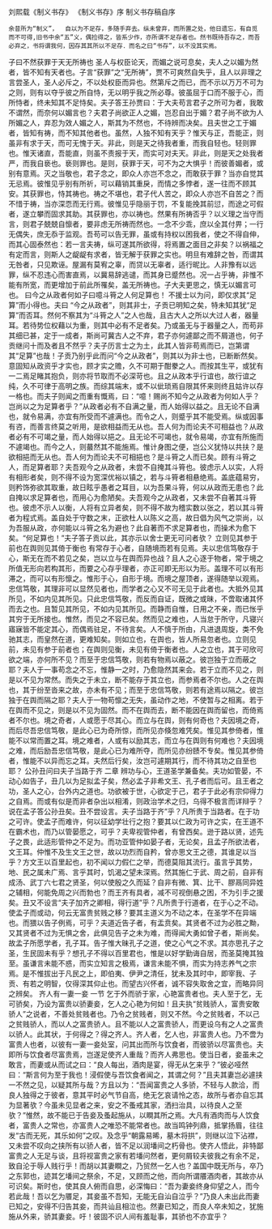 刘熙载《制义书存》
《制义书存》序
制义书存稿自序


    余昔所为“制义”，  自以为不足存，多随手弃去。纵未曾弃，而所置之处，他日遗忘，有自觅而不可得,旧书中余“五”义，偶捡得之，皆系少作，亦所谓不足存者也。然书既待吾存之，而吾必弃之，书将谓我何，因存其其所以不足存．而名之曰“书存”，以不没其实焉。
子曰不然获罪于天无所祷也
    圣人与权臣论天，而媚之说可息矣，夫人之以媚为然者，皆不知有天者也。子言“获罪”之“无所祷”，贾不可爽然自失乎，且人以非理之言尝圣人，圣人必斥之，不以处权臣而异也。然第斥之而已，而不示以万万不可为之则，则有以夺乎彼之所自恃，无以明乎我之所必尊。彼虽屈于口而不服于心，而所恃者，终未知其不足恃矣。夫子答王孙贾曰：于大夫苟言君子之所可为者，我敢不谓然，而奈何以媚言也？夫君子尚欲正人之媚，岂忍自出于媚？君子尚不欲为人所媚之人，弃忍为效人媚之人，斯其为不然也，不待辨而决矣。且夫世之工于媚者，皆知有祷，而不知其他者也。虽然，人独不知有天乎？惟天与正，吾能正，则虽非有求于天，而可无愧于天。非此，则是天之待我者重，而我自轻也。轻则罪也。惟天诸直，吾能直，则虽不责报于天，而实可对夫天。非此，则是天之处我者严，而我自亵也。亵则罪也。是则，获罪于天，可不为之大惧乎！而彼善媚者，或别有意焉。灭之当敬也，君子念之，即众人亦岂不念之，而敢获于罪？当亦自觉其无忌焉。彼惟见乎别有所祈，可以藉销其重戾，而情之多悖者，遂一往而不顾其安。其获罪也，恃其祷也。祷之不堪也，君子代人苦之，即众人亦岂不自苦之？而不惜于祷，当亦深恧而无行焉。彼惟见乎隐丽于罚，不复能挽其前愆，而途之可假者，遂立攀而固求其助。其获罪也，亦以祷也。然果有所祷否乎？以义理之当守而言，则君子兢兢自懔者，要非虑无所祷而然也。一念不少乖，庶以全其付畀；一行无偶失，庶无忝于监观。吾苟可以告无罪，虽或有持权以困我者，使之不得自伸，而其心固泰然也：若一言夫祷，纵可遂其所欲得，将焉置之面目之非矣？以祸福之有定而言，则斯人之龊龊有求者，皆无解于获罪之实也。明旦有难辞之咎，而谓其无咎者，只见欺诬。屋漏有莫宥之辜，而贷以无辜者，适行昵比。人非豫有以远罪，纵不忍违心而害直焉，以冀易辞逃谴，而其身已蹙然也。况一占乎祷，非惟不能有所宽，而更增加于前此所罹矣，盖无所祷也。子大夫更思之，慎无以媚言可也。
    曰今之从政者何如子曰噫斗筲之人何足算也！
    不援士以为问，即仅求其“足算”而小得也。夫曰 “今之从政者”，则其非士，子贡已明知之矣，特未知其犹“足算”而否耳。然何不察其为“斗筲之人”之人也哉，且古大人之所以大过人者，器量耳。若待势位权藉以为重，则其中必有不足者矣。乃或虽无与于器量之人，而苟非其细已甚，定于一成者，斯尚可冀古人之不弃，君子亦何遽鄙之而不屑道也，何子贡继问十而及者且不然乎？夫子历言士之为土，此其人皆非苟焉而已，岂第谓其“足算”也哉！子贡乃别乎此而问“今之从政者”，则其以为非士也，已断断然矣。意固知从政资乎才实也，顾才实之赡，久不可期于酣豢之人。而按其生平，或犹有一二焉足睹其抱负，则亦将节取而不必深苛也。且之从政本乎行谊也，故行谊之纯，久不可律于高明之族。而综其端末，或不以佌琐焉自限其怀来则终且姑许以存一格也。而夫子则闻之而重有慨焉，曰：“噫！赐尚不知今之从政者为何如人乎？岂尚以之为足算者乎？”从政者必有不自满之量，而人始得以益之。且无论不自满也，就令易满，亦宜有所受而不遽满也。而令之人，则蹙乎其不能受焉。纵或因事有咨，而善言终莫之听用，是欲相益而无从也。吾人何为而论夫不可相益也？从政者必有不可竭之量，而人始得以挹之。且无论不可竭也，就令易竭，亦宜有所施而不遽竭也。而今之人，则蕞然其不能施焉。惟计身图之便，岂公义犹恃以共扶？是欲相挹而无从也。吾人何为而论夫不可相挹也？是斗筲之人而已矣。顾有斗筲之人，而足算者耶？夫吾观今之从政者，未尝不自掩其斗筲也。彼虑示人以实，人将有相形者矣，则不得不设为宽深优裕以镇之，若与斗筲者相悬绝焉。盖底蕴易穷，则矜饰弥欲其取重，故日眩乎愚者之耳目，以为吾果斗筲，何以从政而无患也？此自掩以求足算者也，而用心为愈陋矣。夫吾观今之从政者，又未尝不自著其斗筲也。彼虑不示人以衡，人将有立异者矣，则不得不故为稽实数以张之，若以其斗筲者为程式焉。盖自处于守数之末，正欲杜人以陈义之高，故日倡为风气之崇尚，以为吾服从政，亦何能以斗筲之名为避也？此自著而不求足算者也，而操术为愈下矣。“何足算也！”夫子答子贡以此，其亦示以舍士更无可问者欤？
立则见其参于前也在舆则见其倚于衡也
    有常存于心者，自随境而若有见焉。夫以忠信笃敬存于心，斯无在而不若见之矣，岂以立与在舆而异也战？且人之心逐于物者，常于境之所值无形向若构其形，而要之心存乎理者，亦正可即无形以为形。盖理不可以有形滞之，而可以有形懔之。惟形于心，自形于境。而境之屋顶者，遂得随举以观焉。忠信笃敬，其理非可以显然见者也，而学者之心又不可无见于此者也。大抵外见其所见，不如内见其所见。只此忠信笃敬，而反而自证，既微之或昧，不啻取诸其怀而去之也。且暂见其所见，不如内见其所见。而静而自惟，日用之不亲，而已怅乎其穷于无所接也。惟然，而见之不容已矣。然而见之难也，人当怠于所守，凡寝兴寤寐皆不能定其心，而偶焉驻足，不待言矣。人不慎于所由，凡进退周旋，类不免驰其志，而皇然在道，更难知矣。则如立也，在舆也，皆人所易忽者也。立则见前，未见有参于前者也；在舆则见衡，未见有倚于衡者也。人之立也，其于可欣可欲之端，亦何所不见？而至于忠信笃敬，则若有物焉以蔽之。彼岂独于立而蔽之耶？夫人于一事苟念之不忘，惟静一之时，乃愈隐然其来会。若于立而不见之，则是以不见为常然。而失之于未立，断不能存于其立也，而参焉者不尔也。人之在舆也，其于纷至沓来之故，亦未有不见；而至于忠信笃敬，则若有途焉以隔之。彼岂独于在舆而隔之耶？夫人于一物苟懔之无失，虽动作之地，不使暂与之相离。若于在舆而不见之，则是以不见为固然。而不在舆而去，断不能因在舆而留也，而倚焉者不尔也。境之奇者，人或愿于尽其心。而立与在舆，则有何奇也？夫因境之奇，而后尽吾忠信笃敬，是此心已为奇所惊，而所见亦倏忽难凭矣。惟见其参倚者，惟能不以常而置之耳。境之难者，人或有以励其志，而立与在舆则有何难也？夫因境之难，而后励吾忠信笃敬，是此心已为难所夺，而所见亦纷赜不专矣。惟见其参倚者，惟能不以异而忘之耳。夫然后行矣，汝岂可遽期其行，而不待其功之自至也耶？
公孙丑问曰夫子当路于齐  二章
    辨功与心，王道圣学兼备矣。夫功如管晏，不动心如告子，丑几以为足拟孟子矣，然必孟子非希文王、孔子者而后可。且王者之功，圣人之心，台外内之道也。功欲被于世，心欲定于己，君子于此必有宗仰得力之自焉。而或有似是而非者杂出以相淆，则政治学术之归，乌得不极言而详辩乎？说在孟子答公孙丑矣。丑不尝设言。夫子当路于齐”乎？凡所贵于当路者。在于功之可许。使孟子而难许，何以征幼学壮行之抱？要其以仁政为可许之实，在王道不在霸术也，而乃以管晏愿之，可乎？夫卑视管仲者，有曾西矣。逊于路以贤，述先子之畏，此适形管仲之不足为。而功亚管仲如晏子者，无论矣，且孟子所欲法者，文王耳。仲惟不及生文王之世，故以功烈而自矜，曾亦思文王之德，其谁足以当乎？方文王以百里起也，初不闻以力假仁之举，而德莫阻其流行。虽言乎其势，地、民之属未广焉、言乎其时，饥渴之望未深焉。然其施仁于武、周之前，自非有成汤、武丁六七君之贤圣，何以使殷之久而延？自非有微、箕、比干、膠鬲同异姓之辅相，何能免周之兴而勃也？而王齐有具者，减不可视倒悬之困，不为引手之援矣。丑又不设言“夫子加齐之卿相，得行道”乎？凡所贵于行道者，在于心之不动。使孟子而或动，何云无富贵贫贱之移？要其主道义为不动之本，在圣学不在异端也。而猥以告子例焉，可乎？夫道近告子者，有盂贲矣。其贤者不过为必胜之黝，又其贤者不过为无惧之舍，此俱见告子之未为难，而得闻大勇如曾子者，斯尚矣。故孟子所愿学者，孔子耳。告子惟大昧孔子之道，使之心气之不求。其亦思孔子之圣，生民固未有乎？想孔子不得以百里君也，惟是以好学勤诲自居，而圣莫掩其独至。虽谦言未能不惑，而实立知言之极焉，谦言未能不惧，而实为持志养气之宗焉。是不惟拔出于凡民之上，即伯夷、伊尹之清任，犹未及其时中，即宰我、子贡、有若之明智，仅得深其仰止也。而望古兴怀者，诚不容失取舍之宜，而略异同之辨矣。
齐人有一妻一妾   一节
    乞于外而骄于家，心艳富贵者也。夫人至于乞，无可骄矣，乃设为富贵以骄妻妾，乞人之心艳为何如！且夫执“贫贱骄人，富贵安敢骄人”之说者，不善处贫贱者也。乃令之贫贱者，则又不然。今之贫贱者，不以己之贫贱骄人，而以人之富贵骄人。且不能以人之富贵骄人，而更设乌有之人之富贵以骄人。此其状，于何得之？得之齐人。齐人者，乞人也，非富贵人也。乃不啻为富贵人也者，以彼有一妻一妾处室，问其出而所与饮食者，而彼骄以尽富贵也。夫即所与饮食者尽富贵焉，岂遂足使齐人重哉？而齐人弗思也。使当日者，妾虽未之敢言，而妻或从而试之曰：“良人每出，酒肉是宴，得无从乞来乎？”彼必哑然曰：“斯言何为至于我也！浸假使与吾饮食者闻之，其谓之何？”且夫其妻岂必遽挟一不然之见，以疑其所与哉？方且以为：“吾闻富贵之人多骄，不轻与人款洽，而良人独得之于彼者，意其平时必气节自高，绝无乞哀请怜之态，故所与者亦自忘其为显著欤？今虽未见显者之来，安之不蚤戒其家，洒扫治具，以待良人之至欤？”惟然，故不能已于告妾及蚤起施从，以瞷其所之焉。大凡有酒肉而与人饮食者，富贵人之常也，亦富贵人之唯恐不能常者也。故当鸣钟列鼎，抵掌扬眉，往往发“古而无死，其乐如何”之叹。及念乎“朝露易晞，墓木将拱”，则继以泣下沾襟，又未尝不叹向之挟所有以骄人者，皆不足以润墦间之朽骨也。使齐人悟此，非特鄙富贵之人无足与谈，且将视富贵之家有若墦问然者，更何屑较夫彼我之有余不足，致自沦于辱人贱行乎！而胡以其妻瞷之，乃贸然一乞人也？盖国中既无所与，卒乃之东郭也，迹其乞墦间之祭余，不足，又顾而之他，而向所谓餍酒肉者，其故亦从可识矣。斯时也，使其良人俯而自思，必深悔曰：“吾为妻妾终身仰望之人，而今若此哉！吾以乞为餍足，其妾虽不吾知，无能无自汕自泣乎？”乃良人未出此而妻已知之，安得不归告其妾，而共讪且相泣也。然妻已知之，而良人卒未知之，犹施施从外来，骄其妻妾。吁！彼固不识人间有羞耻事，其骄也不亦宜乎？
